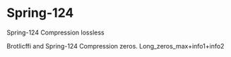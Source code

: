 # Spring-124
Spring-124
Compression lossless


Brotlicffi and Spring-124
Compression zeros. Long_zeros_max+info1+info2
